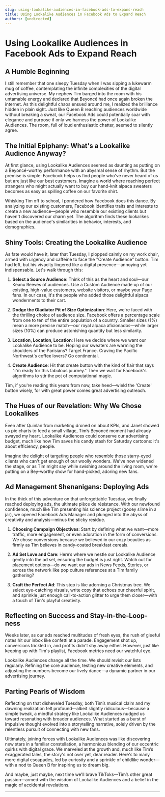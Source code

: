 ```yaml
---
slug: using-lookalike-audiences-in-facebook-ads-to-expand-reach
title: Using Lookalike Audiences in Facebook Ads to Expand Reach
authors: [undirected]
---
```



# Using Lookalike Audiences in Facebook Ads to Expand Reach

## A Humble Beginning

I still remember that one sleepy Tuesday when I was sipping a lukewarm mug of coffee, contemplating the infinite complexities of the digital advertising universe. My nephew Tim barged into the room with his untamable energy and declared that Beyoncé had once again broken the internet. As this delightful chaos ensued around me, I realized the brilliance hidden in plain sight. Just like Queen B reaching audiences worldwide without breaking a sweat, our Facebook Ads could potentially soar with elegance and purpose if only we harness the power of Lookalike Audiences. The room, full of loud enthusiastic chatter, seemed to silently agree.

## The Initial Epiphany: **What's a Lookalike Audience Anyway?**

At first glance, using Lookalike Audiences seemed as daunting as putting on a Beyoncé-worthy performance with an abysmal sense of rhythm. But the premise is simple: Facebook helps us find people who've never heard of us but are just like our best customers. Imagine a world where reaching perfect strangers who might actually want to buy our hand-knit alpaca sweaters becomes as easy as spilling coffee on our favorite shirt.

Whisking Tim off to school, I pondered how Facebook does this dance. By analyzing our existing customers, Facebook identifies traits and interests to create a new audience—people who resemble our existing clients but haven't discovered our charm yet. The algorithm finds these lookalikes based on the audience's similarities in behavior, interests, and demographics.

## Shiny Tools: **Creating the Lookalike Audience**

As fate would have it, later that Tuesday, I plopped calmly on my work chair, armed with urgency and caffeine to face the "Create Audience" button. Tim had left, but his vivacity lingered like a digital presence—annoying yet indispensable. Let's walk through this:

1. **Select a Source Audience**: Think of this as the heart and soul—our Keanu Reeves of audiences. Use a Custom Audience made up of our existing, high-value customers, website visitors, or maybe your Page fans. In our case, it's the people who added those delightful alpaca wonderments to their cart.

2. **Dodge the Gladiator Pit of Size Optimization**: Here, we're faced with the thrilling choice of audience size. Facebook offers a percentage scale from one to ten of the entire population of a country. Smaller sizes (1%) mean a more precise match—our royal alpaca aficionados—while larger sizes (10%) can produce astonishing quantity but less similarity.

3. **Location, Location, Location**: Here we decide where we want our Lookalike Audience to be. Hoping our sweaters are warming the shoulders of the Parisians? Target France. Craving the Pacific Northwest's coffee lovers? Go continental.

4. **Create Audience**: Hit that create button with the kind of flair that says "I'm ready for this fabulous journey." Then we wait for Facebook's algorithms to stir the pot of computational magic.

Tim, if you're reading this years from now, take heed—wield the 'Create' button wisely, for with great power comes great advertising outreach.

## The Hues of our Revelation: **Why We Chose Lookalikes**

Even after Quinlan from marketing droned on about KPIs, and Janet showed us pie charts to feed a small village, Tim’s Beyoncé moment had already swayed my heart. Lookalike Audiences could conserve our advertising budget, much like how Tim saves his candy stash for Saturday cartoons: it's about efficiency, people.

Imagine the delight of targeting people who resemble those starry-eyed clients who can't get enough of our woolly wonders. We've now widened the stage, or as Tim might say while swishing around the living room, we're putting on a Bey-worthy show for hand-picked, adoring new fans.

## Ad Management Shenanigans: **Deploying Ads**

In the thick of this adventure on that unforgettable Tuesday, we finally reached deploying ads, the ultimate pièce de résistance. With our newfound confidence, much like Tim presenting his science project (gooey slime in a jar), we opened Facebook Ads Manager and plunged into the abyss of creativity and analysis—minus the sticky residue.

1. **Choosing Campaign Objectives**: Start by defining what we want—more traffic, more engagement, or even adoration in the form of conversions. We chose conversions because we believed in our cozy beauties as firmly as Tim believes in candy-coated breakfast cereals.

2. **Ad Set Love and Care**: Here’s where we nestle our Lookalike Audience gently into the ad set, ensuring the budget is just right. Watch out for placement options—do we want our ads in News Feeds, Stories, or across the network like pop culture references at a Tim family gathering?

3. **Craft the Perfect Ad**: This step is like adorning a Christmas tree. We select eye-catching visuals, write copy that echoes our cheerful spirit, and sprinkle just enough call-to-action glitter to urge them closer—with a touch of Tim's playful creativity.

## Reflecting on Success and Stay-in-the-Loop-ness

Weeks later, as our ads reached multitudes of fresh eyes, the rush of gleeful notes hit our inbox like confetti at a parade. Engagement shot up, conversions trickled in, and profits didn't shy away either. However, just like keeping up with Tim's playlist, Facebook metrics need our watchful eye.

Lookalike Audiences change all the time. We should revisit our lists regularly. Refining the core audience, testing new creative elements, and adjusting the numbers become our lively dance—a dynamic partner in our advertising journey.

## Parting Pearls of Wisdom

Reflecting on that disheveled Tuesday, both Tim’s musical claim and my dawning realization felt profound—albeit slightly ridiculous—because a simple tweak, a mindful strategy like Lookalike Audiences nudged us toward resonating with broader audiences. What started as a burst of impulsive thought evolved into a storytelling narrative, solely driven by the relentless pursuit of connecting with new fans.

Ultimately, joining forces with Lookalike Audiences was like discovering new stars in a familiar constellation, a harmonious blending of our eccentric quirks with digital grace. We marveled at the growth and, much like Tim’s exaggerated tales, the story's not over yet, dear reader. Here's to many more digital escapades, led by curiosity and a sprinkle of childlike wonder—with a nod to Queen B for inspiring us to dream big.

And maybe, just maybe, next time we'll brave TikToks—Tim’s other great passion—armed with the wisdom of Lookalike Audiences and a belief in the magic of accidental revelations.

---
